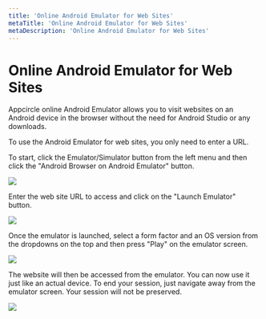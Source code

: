 ```yaml
---
title: 'Online Android Emulator for Web Sites'
metaTitle: 'Online Android Emulator for Web Sites'
metaDescription: 'Online Android Emulator for Web Sites'
---
```


# Online Android Emulator for Web Sites

Appcircle online Android Emulator allows you to visit websites on an Android device in the browser without the need for Android Studio or any downloads.

To use the Android Emulator for web sites, you only need to enter a URL.

To start, click the Emulator/Simulator button from the left menu and then click the "Android Browser on Android Emulator" button.

![](<https://cdn.appcircle.io/docs/assets/image (112).png>)

&#x20;Enter the web site URL to access and click on the "Launch Emulator" button.

![](<https://cdn.appcircle.io/docs/assets/image (113).png>)

Once the emulator is launched, select a form factor and an OS version from the dropdowns on the top and then press "Play" on the emulator screen.

![](<https://cdn.appcircle.io/docs/assets/image (114).png>)

The website will then be accessed from the emulator. You can now use it just like an actual device. To end your session, just navigate away from the emulator screen. Your session will not be preserved.

![](<https://cdn.appcircle.io/docs/assets/image (116).png>)
